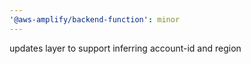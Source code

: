 ```yaml
---
'@aws-amplify/backend-function': minor
---
```


updates layer to support inferring account-id and region
